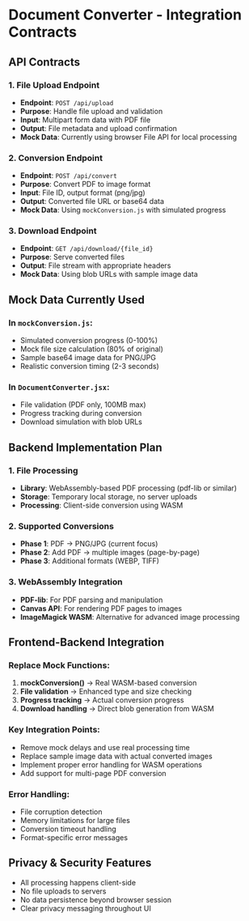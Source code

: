 # Document Converter - Integration Contracts

## API Contracts

### 1. File Upload Endpoint
- **Endpoint**: `POST /api/upload`
- **Purpose**: Handle file upload and validation
- **Input**: Multipart form data with PDF file
- **Output**: File metadata and upload confirmation
- **Mock Data**: Currently using browser File API for local processing

### 2. Conversion Endpoint
- **Endpoint**: `POST /api/convert`
- **Purpose**: Convert PDF to image format
- **Input**: File ID, output format (png/jpg)
- **Output**: Converted file URL or base64 data
- **Mock Data**: Using `mockConversion.js` with simulated progress

### 3. Download Endpoint
- **Endpoint**: `GET /api/download/{file_id}`
- **Purpose**: Serve converted files
- **Output**: File stream with appropriate headers
- **Mock Data**: Using blob URLs with sample image data

## Mock Data Currently Used

### In `mockConversion.js`:
- Simulated conversion progress (0-100%)
- Mock file size calculation (80% of original)
- Sample base64 image data for PNG/JPG
- Realistic conversion timing (2-3 seconds)

### In `DocumentConverter.jsx`:
- File validation (PDF only, 100MB max)
- Progress tracking during conversion
- Download simulation with blob URLs

## Backend Implementation Plan

### 1. File Processing
- **Library**: WebAssembly-based PDF processing (pdf-lib or similar)
- **Storage**: Temporary local storage, no server uploads
- **Processing**: Client-side conversion using WASM

### 2. Supported Conversions
- **Phase 1**: PDF → PNG/JPG (current focus)
- **Phase 2**: Add PDF → multiple images (page-by-page)
- **Phase 3**: Additional formats (WEBP, TIFF)

### 3. WebAssembly Integration
- **PDF-lib**: For PDF parsing and manipulation
- **Canvas API**: For rendering PDF pages to images
- **ImageMagick WASM**: Alternative for advanced image processing

## Frontend-Backend Integration

### Replace Mock Functions:
1. **mockConversion()** → Real WASM-based conversion
2. **File validation** → Enhanced type and size checking
3. **Progress tracking** → Actual conversion progress
4. **Download handling** → Direct blob generation from WASM

### Key Integration Points:
- Remove mock delays and use real processing time
- Replace sample image data with actual converted images
- Implement proper error handling for WASM operations
- Add support for multi-page PDF conversion

### Error Handling:
- File corruption detection
- Memory limitations for large files
- Conversion timeout handling
- Format-specific error messages

## Privacy & Security Features
- All processing happens client-side
- No file uploads to servers
- No data persistence beyond browser session
- Clear privacy messaging throughout UI